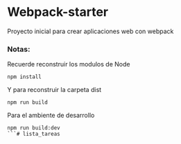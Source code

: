 # Webpack-starter 
Proyecto inicial para crear aplicaciones web con webpack
### Notas:
Recuerde reconstruir los modulos de Node
```
npm install
```
Y para reconstruir la carpeta dist
```
npm run build
```
Para el ambiente de desarrollo
```
npm run build:dev
```#   l i s t a _ t a r e a s  
 